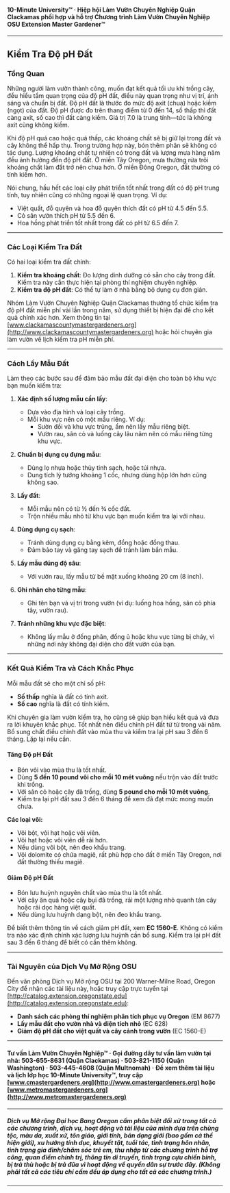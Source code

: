 #### 10-Minute University™ · Hiệp hội Làm Vườn Chuyên Nghiệp Quận Clackamas phối hợp và hỗ trợ Chương trình Làm Vườn Chuyên Nghiệp OSU Extension Master Gardener™

---

## Kiểm Tra Độ pH Đất

### Tổng Quan

Những người làm vườn thành công, muốn đạt kết quả tối ưu khi trồng cây, đều hiểu tầm quan trọng của độ pH đất, điều này quan trọng như vị trí, ánh sáng và chuẩn bị đất. Độ pH đất là thước đo mức độ axit (chua) hoặc kiềm (ngọt) của đất. Độ pH được đo trên thang điểm từ 0 đến 14, số thấp thì đất càng axit, số cao thì đất càng kiềm. Giá trị 7.0 là trung tính—tức là không axit cũng không kiềm.

Khi độ pH quá cao hoặc quá thấp, các khoáng chất sẽ bị giữ lại trong đất và cây không thể hấp thụ. Trong trường hợp này, bón thêm phân sẽ không có tác dụng. Lượng khoáng chất tự nhiên có trong đất và lượng mưa hàng năm đều ảnh hưởng đến độ pH đất. Ở miền Tây Oregon, mưa thường rửa trôi khoáng chất làm đất trở nên chua hơn. Ở miền Đông Oregon, đất thường có tính kiềm hơn.

Nói chung, hầu hết các loại cây phát triển tốt nhất trong đất có độ pH trung tính, tuy nhiên cũng có những ngoại lệ quan trọng. Ví dụ:

- Việt quất, đỗ quyên và hoa đỗ quyên thích đất có pH từ 4.5 đến 5.5.
- Cỏ sân vườn thích pH từ 5.5 đến 6.
- Hoa hồng phát triển tốt nhất trong đất có pH từ 6.5 đến 7.

---

### Các Loại Kiểm Tra Đất

Có hai loại kiểm tra đất chính:

1. **Kiểm tra khoáng chất**: Đo lượng dinh dưỡng có sẵn cho cây trong đất. Kiểm tra này cần thực hiện tại phòng thí nghiệm chuyên nghiệp.
2. **Kiểm tra độ pH đất**: Có thể tự làm ở nhà bằng bộ dụng cụ đơn giản.

Nhóm Làm Vườn Chuyên Nghiệp Quận Clackamas thường tổ chức kiểm tra độ pH đất miễn phí vài lần trong năm, sử dụng thiết bị hiện đại để cho kết quả chính xác hơn. Xem thông tin tại [www.clackamascountymastergardeners.org](http://www.clackamascountymastergardeners.org) hoặc hỏi chuyên gia làm vườn về lịch kiểm tra pH miễn phí.

---

### Cách Lấy Mẫu Đất

Làm theo các bước sau để đảm bảo mẫu đất đại diện cho toàn bộ khu vực bạn muốn kiểm tra:

1. **Xác định số lượng mẫu cần lấy**:
   - Dựa vào địa hình và loại cây trồng.
   - Mỗi khu vực nên có một mẫu riêng. Ví dụ:
     - Sườn đồi và khu vực trũng, ẩm nên lấy mẫu riêng biệt.
     - Vườn rau, sân cỏ và luống cây lâu năm nên có mẫu riêng từng khu vực.

2. **Chuẩn bị dụng cụ đựng mẫu**:
   - Dùng lọ nhựa hoặc thủy tinh sạch, hoặc túi nhựa.
   - Dung tích lý tưởng khoảng 1 cốc, nhưng dùng hộp lớn hơn cũng không sao.

3. **Lấy đất**:
   - Mỗi mẫu nên có từ ½ đến ¾ cốc đất.
   - Trộn nhiều mẫu nhỏ từ khu vực bạn muốn kiểm tra lại với nhau.

4. **Dùng dụng cụ sạch**:
   - Tránh dùng dụng cụ bằng kẽm, đồng hoặc đồng thau.
   - Đảm bảo tay và găng tay sạch để tránh làm bẩn mẫu.

5. **Lấy mẫu đúng độ sâu**:
   - Với vườn rau, lấy mẫu từ bề mặt xuống khoảng 20 cm (8 inch).

6. **Ghi nhãn cho từng mẫu**:
   - Ghi tên bạn và vị trí trong vườn (ví dụ: luống hoa hồng, sân cỏ phía tây, vườn rau).

7. **Tránh những khu vực đặc biệt**:
   - Không lấy mẫu ở đống phân, đống ủ hoặc khu vực từng bị cháy, vì những nơi này không đại diện cho đất vườn của bạn.

---

### Kết Quả Kiểm Tra và Cách Khắc Phục

Mỗi mẫu đất sẽ cho một chỉ số pH:

- **Số thấp** nghĩa là đất có tính axit.
- **Số cao** nghĩa là đất có tính kiềm.

Khi chuyên gia làm vườn kiểm tra, họ cũng sẽ giúp bạn hiểu kết quả và đưa ra lời khuyên khắc phục. Tốt nhất nên điều chỉnh pH đất từ từ trong vài năm. Bổ sung chất điều chỉnh đất vào mùa thu và kiểm tra lại pH sau 3 đến 6 tháng. Lặp lại nếu cần.

#### Tăng Độ pH Đất

- Bón vôi vào mùa thu là tốt nhất.
- Dùng **5 đến 10 pound vôi cho mỗi 10 mét vuông** nếu trộn vào đất trước khi trồng.
- Với sân cỏ hoặc cây đã trồng, dùng **5 pound cho mỗi 10 mét vuông**.
- Kiểm tra lại pH đất sau 3 đến 6 tháng để xem đã đạt mức mong muốn chưa.

**Các loại vôi:**

- Vôi bột, vôi hạt hoặc vôi viên.
- Vôi hạt hoặc vôi viên dễ rải hơn.
- Nếu dùng vôi bột, nên đeo khẩu trang.
- Vôi dolomite có chứa magiê, rất phù hợp cho đất ở miền Tây Oregon, nơi đất thường thiếu magiê.

#### Giảm Độ pH Đất

- Bón lưu huỳnh nguyên chất vào mùa thu là tốt nhất.
- Với cây ăn quả hoặc cây bụi đã trồng, rải một lượng nhỏ quanh tán cây hoặc rải dọc hàng việt quất.
- Nếu dùng lưu huỳnh dạng bột, nên đeo khẩu trang.

Để biết thêm thông tin về cách giảm pH đất, xem **EC 1560-E**. Không có kiểm tra nào xác định chính xác lượng lưu huỳnh cần bổ sung. Kiểm tra lại pH đất sau 3 đến 6 tháng để biết có cần thêm không.

---

### Tài Nguyên của Dịch Vụ Mở Rộng OSU

Đến văn phòng Dịch vụ Mở rộng OSU tại 200 Warner-Milne Road, Oregon City để nhận các tài liệu này, hoặc truy cập trực tuyến tại [http://catalog.extension.oregonstate.edu](http://catalog.extension.oregonstate.edu):

- **Danh sách các phòng thí nghiệm phân tích phục vụ Oregon** (EM 8677)
- **Lấy mẫu đất cho vườn nhà và diện tích nhỏ** (EC 628)
- **Giảm độ pH đất cho việt quất và cây cảnh trong vườn** (EC 1560-E)

---

#### Tư vấn Làm Vườn Chuyên Nghiệp™ · Gọi đường dây tư vấn làm vườn tại nhà: 503-655-8631 (Quận Clackamas) · 503-821-1150 (Quận Washington) · 503-445-4608 (Quận Multnomah) · Để xem thêm tài liệu và lịch lớp học 10-Minute University™, truy cập [www.cmastergardeners.org](http://www.cmastergardeners.org) hoặc [www.metromastergardeners.org](http://www.metromastergardeners.org)

---

##### Dịch vụ Mở rộng Đại học Bang Oregon cấm phân biệt đối xử trong tất cả các chương trình, dịch vụ, hoạt động và tài liệu của mình dựa trên chủng tộc, màu da, xuất xứ, tôn giáo, giới tính, bản dạng giới (bao gồm cả thể hiện giới), xu hướng tính dục, khuyết tật, tuổi tác, tình trạng hôn nhân, tình trạng gia đình/chăm sóc trẻ em, thu nhập từ các chương trình hỗ trợ công, quan điểm chính trị, thông tin di truyền, tình trạng cựu chiến binh, bị trả thù hoặc bị trả đũa vì hoạt động về quyền dân sự trước đây. (Không phải tất cả các tiêu chí cấm đều áp dụng cho tất cả các chương trình.)
---